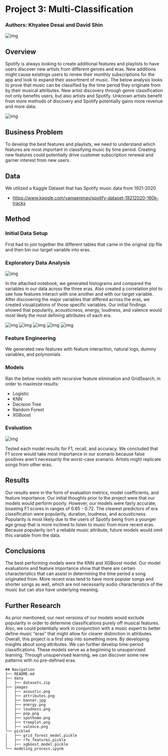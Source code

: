 # Project 3: Multi-Classification
### Authors: Khyatee Desai and David Shin

![img](./images/banner.jpg)

## Overview

Spotify is always looking to create additional features and playlists to have users discover new artists from different genres and eras. New additions might cause existings users to renew their monthly subscriptions for the app and look to expand their assortment of music. The below analysis looks to prove that music can be classified by the time period they originate from by their musical attributes. New artist discovery through genre classification not only benefits users, but also artists and Spotify. Unknown artists benefit from more methods of discovery and Spotify potentially gains more revenue and more data.

![img](./images/spothome.jpg)

## Business Problem

To develop the best features and playlists, we need to understand which features are most important in classifying music by time period. Creating new features could potentially drive customer subscription renewal and garner interest from new users. 

## Data

We utilized a Kaggle Dataset that has Spotify music data from 1921-2020
*  https://www.kaggle.com/yamaerenay/spotify-dataset-19212020-160k-tracks

## Method

### Initial Data Setup

First had to join together the different tables that came in the original zip file and then bin our target variable into eras.

### Exploratory Data Analysis

![img](./images/attributes.png)

In the attached notebook, we generated histograms and compared the variables in our data across the three eras. Also created a correlation plot to see how features interact with one another and with our target variable. After discovering the major variables that differed across the eras, we created visualizations of those specific variables. Our initial findings showed that popularity, acousticness, energy, loudness, and valence would most likely the most defining attributes of each era.

![img](./images/pop.png)
![img](./images/acoustic.png)
![img](./images/energy.png)
![img](./images/loudness.png)
![img](./images/valence.png)
### Feature Engineering

We generated new features with feature interaction, natural logs, dummy variables, and polynomials.

### Models

Ran the below models with recursive feature elimination and GridSearch, in order to maximize results:
* Logistic
* KNN
* Decision Tree
* Random Forest
* XGBoost

### Evaluation

![img](./images/treeplot.png)

Tested each model results for F1, recall, and accuracy. We concluded that F1 score would take most importance in our scenario because false positives aren't necessarily the worst-case scenario. Artists might replicate songs from other eras. 

## Results

Our results were in the form of evaluation metrics, model coefficients, and feature importance. Our initial thoughts prior to the project were that our models would perform poorly. However, our models were fairly accurate, boasting F1 scores in ranges of 0.65 - 0.72. The clearest predictors of era classification were popularity, duration, loudness, and acousticness. Popularity is most likely due to the users of Spotify being from a younger age group that is more inclined to listen to music from more recent eras.  Because popularity isn't a reliable music attribute, future models would omit this variable from the data.

## Conclusions

The best performing models were the KNN and XGBoost model. Our model evaluations and feature importance show that there are certain characteristics that can assist in determining the time period a song originated from. More recent eras tend to have more popular songs and shorter songs as well, which are not necessarily audio characteristics of the music but can also have underlying meaning. 


## Further Research

As prior mentioned, our next versions of our models would exclude popularity in order to determine classifications purely off musical features. Also, we could potentially work in conjunction with a music expert to better define music "eras" that might allow for clearer distinction in attributes. Overall, this project is a first step into something more. By developing insights about song attributes. We can further develop time-period classifications. These models serve as a beginning to unsupervised learning. Through unsupervised learning, we can discover some new patterns with no pre-defined eras.

```
## Navigation
├── README.md
├── data
│   ├── datasets.zip
├── images
│   ├── acoustic.png
│   ├── attributes.png
│   ├── banner.jpg
│   ├── energy.png 
│   ├── loudness.png
│   ├── pop.png
│   ├── spothome.png
│   ├── treeplot.png
│   ├── valence.png
└── pickled
│   ├── grid_forest_model.pickle
│   ├── rfe_features.pickle
│   ├── xgboost_model.pickle
└── modeling_process.ipynb
